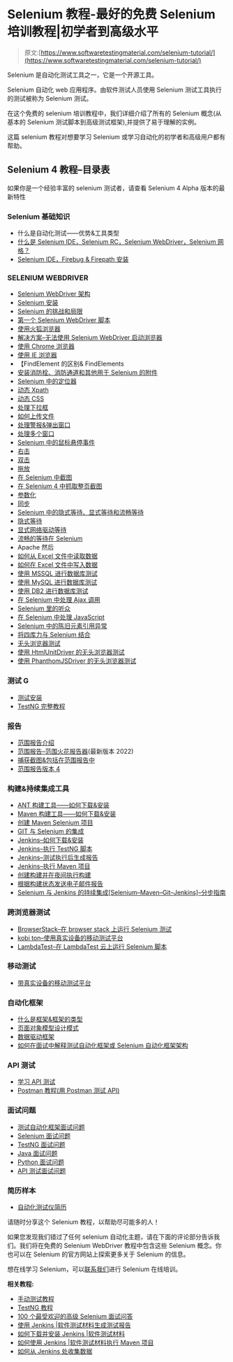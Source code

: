 # Selenium 教程-最好的免费 Selenium 培训教程|初学者到高级水平

> 原文:[https://www.softwaretestingmaterial.com/selenium-tutorial/](https://www.softwaretestingmaterial.com/selenium-tutorial/)

Selenium 是自动化测试工具之一，它是一个开源工具。

Selenium 自动化 web 应用程序。由软件测试人员使用 Selenium 测试工具执行的测试被称为 Selenium 测试。

在这个免费的 selenium 培训教程中，我们详细介绍了所有的 Selenium 概念(从基本的 Selenium 测试脚本到高级测试框架),并提供了易于理解的实例。

这篇 selenium 教程对想要学习 Selenium 或学习自动化的初学者和高级用户都有帮助。

## **Selenium 4 教程–目录表**

如果你是一个经验丰富的 selenium 测试者，请查看 Selenium 4 Alpha 版本的最新特性

### **Selenium 基础知识**

*   什么是自动化测试——优势&工具类型
*   [什么是 Selenium IDE，Selenium RC，Selenium WebDriver，Selenium 网格？](https://www.softwaretestingmaterial.com/selenium-introduction/)
*   [Selenium IDE，Firebug & Firepath 安装](https://www.softwaretestingmaterial.com/install-selenium-ide-fire-bug-fire-path/)

### **SELENIUM WEBDRIVER**

*   [Selenium WebDriver 架构](https://www.softwaretestingmaterial.com/selenium-webdriver-architecture/)
*   [Selenium 安装](https://www.softwaretestingmaterial.com/install-selenium-webdriver/)
*   [Selenium 的挑战和局限](https://www.softwaretestingmaterial.com/challenges-and-limitations-of-selenium-webdriver/)
*   [第一个 Selenium WebDriver 脚本](https://www.softwaretestingmaterial.com/first-selenium-webdriver-script/)
*   [使用火狐浏览器](https://www.softwaretestingmaterial.com/launching-firefox-using-gecko-driver/)
*   [解决方案–无法使用 Selenium WebDriver 启动浏览器](https://www.softwaretestingmaterial.com/failed-to-launch-ie-driver-using-selenium/)
*   [使用 Chrome 浏览器](https://www.softwaretestingmaterial.com/selenium-webdriver-script-in-chrome-browser/)
*   [使用 IE 浏览器](https://www.softwaretestingmaterial.com/selenium-webdriver-script-in-internet-explorer-browser/)
*   【FindElement 的区别& FindElements
*   [安装消防栓、消防通道和其他用于 Selenium 的附件](https://www.softwaretestingmaterial.com/install-selenium-ide-fire-bug-fire-path/)
*   [Selenium 中的定位器](https://www.softwaretestingmaterial.com/locators-in-selenium/)
*   [动态 Xpath](https://www.softwaretestingmaterial.com/dynamic-xpath-in-selenium/)
*   [动态 CSS](https://www.softwaretestingmaterial.com/css-selector-selenium-webdriver-tutorial/)
*   [处理下拉框](https://www.softwaretestingmaterial.com/handle-drop-down-and-multi-select-list-using-selenium)
*   [如何上传文件](https://www.softwaretestingmaterial.com/upload-file-using-autoit/)
*   [处理警报&弹出窗口](https://www.softwaretestingmaterial.com/javascript-alerts-popups-selenium/)
*   [处理多个窗口](https://www.softwaretestingmaterial.com/handle-multiple-windows-using-selenium-webdriver/)
*   [Selenium 中的鼠标悬停事件](https://www.softwaretestingmaterial.com/mouse-hover-actions-using-selenium/)
*   [右击](https://www.softwaretestingmaterial.com/selenium-right-click-action/)
*   [双击](https://www.softwaretestingmaterial.com/double-click-action-selenium/)
*   [拖放](https://www.softwaretestingmaterial.com/drag-and-drop-using-actions-class-in-selenium/)
*   [在 Selenium 中截图](https://www.softwaretestingmaterial.com/capture-screenshot-using-selenium-webdriver/)
*   [在 Selenium 4 中抓取整页截图](https://www.softwaretestingmaterial.com/capture-screenshot-selenium-4/)
*   [参数化](https://www.softwaretestingmaterial.com/testng-parameterization-using-dataproviders/)
*   [同步](https://www.softwaretestingmaterial.com/selenium-wait-commands/)
*   [Selenium 中的隐式等待、显式等待和流畅等待](https://www.softwaretestingmaterial.com/selenium-wait-commands/)
*   [隐式等待](https://www.softwaretestingmaterial.com/implicit-waits-selenium-webdriver/)
*   [显式网络驱动等待](https://www.softwaretestingmaterial.com/webdriverwait-selenium-webdriver/)
*   [流畅的等待在 Selenium](https://www.softwaretestingmaterial.com/selenium-fluentwait/)
*   Apache 然后
*   [如何从 Excel 文件中读取数据](https://www.softwaretestingmaterial.com/read-excel-files-using-apache-poi/)
*   [如何在 Excel 文件中写入数据](https://www.softwaretestingmaterial.com/write-excel-files-using-apache-poi/)
*   [使用 MSSQL 进行数据库测试](https://www.softwaretestingmaterial.com/mssql-database-testing-using-selenium/)
*   [使用 MySQL 进行数据库测试](https://www.softwaretestingmaterial.com/mysql-database-testing-using-selenium/)
*   [使用 DB2 进行数据库测试](https://www.softwaretestingmaterial.com/db2-database-testing-using-selenium-webdriver/)
*   [在 Selenium 中处理 Ajax 调用](https://www.softwaretestingmaterial.com/handle-ajax-calls-using-selenium/)
*   [Selenium 里的听众](https://www.softwaretestingmaterial.com/webdriver-event-listeners/)
*   [在 Selenium 中处理 JavaScript](https://www.softwaretestingmaterial.com/javascript-alerts-popups-selenium/)
*   [Selenium 中的陈旧元素引用异常](https://www.softwaretestingmaterial.com/stale-element-reference-exception-selenium-webdriver/)
*   [将四库力与 Selenium 结合](https://www.softwaretestingmaterial.com/sikuli-guide-integrate-sikuli-with-selenium/)
*   [无头浏览器测试](https://www.softwaretestingmaterial.com/headless-browser-testing-using-selenium-webdriver/)
*   [使用 HtmlUnitDriver 的无头浏览器测试](https://www.softwaretestingmaterial.com/headless-browser-testing-using-htmlunitdriver/)
*   [使用 PhanthomJSDriver 的无头浏览器测试](https://www.softwaretestingmaterial.com/headless-browser-testing-using-phantomjsdriver/)

### **测试 G**

*   [测试安装](https://www.softwaretestingmaterial.com/install-testng-plugin/)
*   [TestNG 完整教程](https://www.softwaretestingmaterial.com/testng-tutorial/)

### **报告**

*   [范围报告介绍](https://www.softwaretestingmaterial.com/extent-reports-introduction/)
*   [范围报告–范围火花报告器](https://www.softwaretestingmaterial.com/generate-extent-reports/)(最新版本 2022)
*   [捕获截图&包括在范围报告中](https://www.softwaretestingmaterial.com/screenshots-extent-reports/)
*   [范围报告版本 4](https://www.softwaretestingmaterial.com/extent-reports-selenium-version-4/)

### **构建&持续集成工具**

*   [ANT 构建工具——如何下载&安装](https://www.softwaretestingmaterial.com/install-apache-ant/)
*   [Maven 构建工具——如何下载&安装](https://www.softwaretestingmaterial.com/install-maven-eclipse-ide/)
*   [创建 Maven Selenium 项目](https://www.softwaretestingmaterial.com/create-selenium-maven-project/)
*   [GIT 与 Selenium 的集成](https://www.softwaretestingmaterial.com/selenium-continuous-integration/)
*   [Jenkins–如何下载&安装](https://www.softwaretestingmaterial.com/install-jenkins/)
*   [Jenkins–执行 TestNG 脚本](https://www.softwaretestingmaterial.com/execute-testng-tests-using-jenkins/)
*   [Jenkins–测试执行后生成报告](https://www.softwaretestingmaterial.com/generate-testng-reports-using-jenkins/)
*   [Jenkins–执行 Maven 项目](https://www.softwaretestingmaterial.com/execute-maven-project-using-jenkins/)
*   [创建构建并在夜间执行构建](https://www.softwaretestingmaterial.com/selenium-continuous-integration/)
*   [根据构建状态发送电子邮件报告](https://www.softwaretestingmaterial.com/selenium-continuous-integration/)
*   [Selenium 与 Jenkins 的持续集成[Selenium–Maven–Git–Jenkins]–分步指南](https://www.softwaretestingmaterial.com/selenium-continuous-integration/)

### **跨浏览器测试**

*   [BrowserStack–在 browser stack 上运行 Selenium 测试](https://www.softwaretestingmaterial.com/run-selenium-tests-on-browserstack/)
*   [kobi ton–使用真实设备的移动测试平台](https://www.softwaretestingmaterial.com/kobiton-tutorial/)
*   [LambdaTest–在 LambdaTest 云上运行 Selenium 脚本](https://www.softwaretestingmaterial.com/running-selenium-scripts-lambdatest-cloud/)

### **移动测试**

*   [带真实设备的移动测试平台](https://www.softwaretestingmaterial.com/kobiton-tutorial/)

### **自动化框架**

*   [什么是框架&框架的类型](https://www.softwaretestingmaterial.com/types-test-automation-frameworks/)
*   [页面对象模型设计模式](https://www.softwaretestingmaterial.com/page-object-model/)
*   [数据驱动框架](https://www.softwaretestingmaterial.com/data-driven-framework-selenium-webdriver/)
*   [如何在面试中解释测试自动化框架或 Selenium 自动化框架架构](https://www.softwaretestingmaterial.com/explain-test-automation-framework/)

### **API 测试**

*   [学习 API 测试](https://www.softwaretestingmaterial.com/api-testing/)
*   [Postman 教程(用 Postman 测试 API)](https://www.softwaretestingmaterial.com/postman-tutorial/)

### **面试问题**

*   [测试自动化框架面试问题](https://www.softwaretestingmaterial.com/test-automation-framework-interview-questions/)
*   [Selenium 面试问题](https://www.softwaretestingmaterial.com/selenium-interview-questions/)
*   [TestNG 面试问题](https://www.softwaretestingmaterial.com/testng-interview-questions/)
*   [Java 面试问题](https://www.softwaretestingmaterial.com/java-interview-questions/)
*   [Python 面试问题](https://www.softwaretestingmaterial.com/python-interview-questions/)
*   [API 测试面试问题](https://www.softwaretestingmaterial.com/api-testing-interview-questions/)

### **简历样本**

*   [自动化测试仪简历](https://www.softwaretestingmaterial.com/sample-resume-for-software-testers-freshers-and-experienced-2/)

请随时分享这个 Selenium 教程，以帮助尽可能多的人！

如果您发现我们错过了任何 selenium 自动化主题，请在下面的评论部分告诉我们。我们将在免费的 Selenium WebDriver 教程中包含这些 Selenium 概念。你也可以在 Selenium 的官方网站上探索更多关于 Selenium 的信息。

想在线学习 Selenium，可以[联系我们](https://www.softwaretestingmaterial.com/selenium-with-java-online-training-weekend-batch/)进行 Selenium 在线培训。

**相关教程:**

*   [手动测试教程](https://www.softwaretestingmaterial.com/manual-testing-tutorial/)
*   [TestNG 教程](https://www.softwaretestingmaterial.com/testng-tutorial/)
*   [100 个最受欢迎的高级 Selenium 面试问答](https://www.softwaretestingmaterial.com/selenium-interview-questions/)
*   [使用 Jenkins |软件测试材料生成测试报告](https://www.softwaretestingmaterial.com/generate-testng-reports-using-jenkins/)
*   [如何下载并安装 Jenkins |软件测试材料](https://www.softwaretestingmaterial.com/install-jenkins/)
*   [如何使用 Jenkins |软件测试材料执行 Maven 项目](https://www.softwaretestingmaterial.com/execute-maven-project-using-jenkins/)
*   [如何从 Jenkins 处收集数据](https://www.softwaretestingmaterial.com/how-to-run-collections-from-jenkins/)